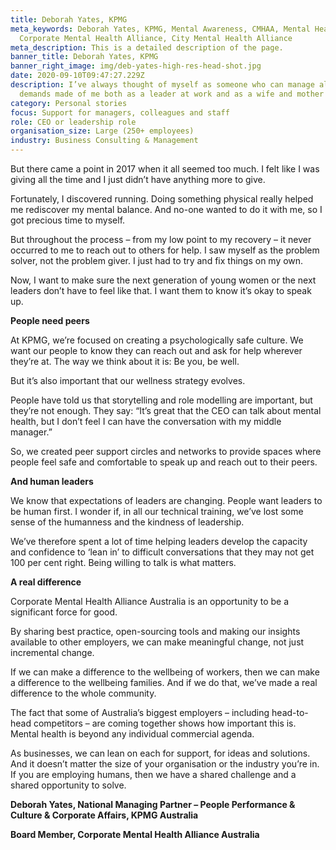 ```yaml
---
title: Deborah Yates, KPMG
meta_keywords: Deborah Yates, KPMG, Mental Awareness, CMHAA, Mental Health,
  Corporate Mental Health Alliance, City Mental Health Alliance
meta_description: This is a detailed description of the page.
banner_title: Deborah Yates, KPMG
banner_right_image: img/deb-yates-high-res-head-shot.jpg
date: 2020-09-10T09:47:27.229Z
description: I’ve always thought of myself as someone who can manage all the
  demands made of me both as a leader at work and as a wife and mother at home.
category: Personal stories
focus: Support for managers, colleagues and staff
role: CEO or leadership role
organisation_size: Large (250+ employees)
industry: Business Consulting & Management
---
```

But there came a point in 2017 when it all seemed too much. I felt like I was giving all the time and I just didn’t have anything more to give.

Fortunately, I discovered running. Doing something physical really helped me rediscover my mental balance. And no-one wanted to do it with me, so I got precious time to myself.

But throughout the process – from my low point to my recovery – it never occurred to me to reach out to others for help. I saw myself as the problem solver, not the problem giver. I just had to try and fix things on my own.

Now, I want to make sure the next generation of young women or the next leaders don’t have to feel like that. I want them to know it’s okay to speak up.

**People need peers**

At KPMG, we’re focused on creating a psychologically safe culture. We want our people to know they can reach out and ask for help wherever they’re at. The way we think about it is: Be you, be well.

But it’s also important that our wellness strategy evolves.

People have told us that storytelling and role modelling are important, but they’re not enough. They say: “It’s great that the CEO can talk about mental health, but I don’t feel I can have the conversation with my middle manager.”

So, we created peer support circles and networks to provide spaces where people feel safe and comfortable to speak up and reach out to their peers.

**And human leaders**

We know that expectations of leaders are changing. People want leaders to be human first. I wonder if, in all our technical training, we’ve lost some sense of the humanness and the kindness of leadership.

We’ve therefore spent a lot of time helping leaders develop the capacity and confidence to ‘lean in’ to difficult conversations that they may not get 100 per cent right. Being willing to talk is what matters.

**A real difference**

Corporate Mental Health Alliance Australia is an opportunity to be a significant force for good.

By sharing best practice, open-sourcing tools and making our insights available to other employers, we can make meaningful change, not just incremental change.

If we can make a difference to the wellbeing of workers, then we can make a difference to the wellbeing families. And if we do that, we’ve made a real difference to the whole community.

The fact that some of Australia’s biggest employers – including head-to-head competitors – are coming together shows how important this is. Mental health is beyond any individual commercial agenda.

As businesses, we can lean on each for support, for ideas and solutions. And it doesn’t matter the size of your organisation or the industry you’re in. If you are employing humans, then we have a shared challenge and a shared opportunity to solve.

**Deborah Yates, National Managing Partner – People Performance & Culture & Corporate Affairs, KPMG Australia**

**Board Member, Corporate Mental Health Alliance Australia**